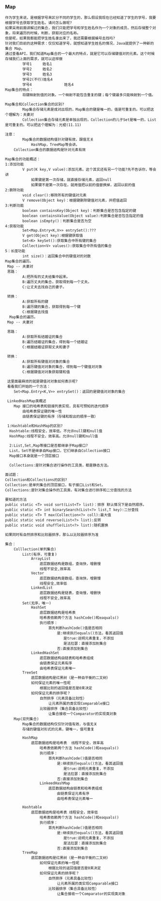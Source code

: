 ### Map
    作为学生来说，是根据学号来区分不同的学生的，那么假设我现在已经知道了学生的学号，我要根据学号去获取学生姓名，请问怎么做呢?
    如果采用前面讲解过的集合，我们只能把学号和学生姓名作为一个对象的成员，然后存储整个对象，将来遍历的时候，判断，获取对应的名称。
    但是呢，如果我都能把学生姓名拿出来了，我还需要根据编号去找吗?
    针对我们目前的这种需求：仅仅知道学号，就想知道学生姓名的情况，Java就提供了一种新的集合 Map。
    通过查看API，我们知道Map集合的一个最大的特点，就是它可以存储键值对的元素。这个时候存储我们上面的需求，就可以这样做
    		学号1		姓名1
    		学号2 	姓名2
    		学号3		姓名3
    		学号2(不行)姓名4
    		学号4               姓名4
    Map集合的特点：
    		将键映射到值的对象。一个映射不能包含重复的键；每个键最多只能映射到一个值。 
    
    Map集合和Collection集合的区别?
    		Map集合存储元素是成对出现的，Map集合的键是唯一的，值是可重复的。可以把这个理解为：夫妻对
    		Collection集合存储元素是单独出现的，Collection的儿子Set是唯一的，List是可重复的。可以把这个理解为：光棍(11.11)
    
    注意：
    		Map集合的数据结构值针对键有效，跟值无关	
    			HashMap，TreeMap等会讲。
    	Collection集合的数据结构是针对元素有效
    
    Map集合的功能概述：
    1:添加功能
    		V put(K key,V value):添加元素。这个其实还有另一个功能?先不告诉你，等会讲
    			如果键是第一次存储，就直接存储元素，返回null
    			如果键不是第一次存在，就用值把以前的值替换掉，返回以前的值
    2:删除功能
    		void clear():移除所有的键值对元素
    		V remove(Object key)：根据键删除键值对元素，并把值返回
    3:判断功能
    		boolean containsKey(Object key)：判断集合是否包含指定的键
    		boolean containsValue(Object value):判断集合是否包含指定的值
    		boolean isEmpty()：判断集合是否为空
    4:获取功能
    		Set<Map.Entry<K,V>> entrySet():???
    		V get(Object key):根据键获取值
    		Set<K> keySet():获取集合中所有键的集合
    		Collection<V> values():获取集合中所有值的集合
    5：长度功能
    		int size()：返回集合中的键值对的对数 
    Map集合的遍历。
     Map -- 夫妻对
     思路：
     		A:把所有的丈夫给集中起来。
     		B:遍历丈夫的集合，获取得到每一个丈夫。
     		C:让丈夫去找自己的妻子。
     
     转换：
     		A:获取所有的键
     		B:遍历键的集合，获取得到每一个键
     		C:根据键去找值
      Map集合的遍历。
     Map -- 夫妻对
      
     思路：
      		A:获取所有结婚证的集合
      		B:遍历结婚证的集合，得到每一个结婚证
      		C:根据结婚证获取丈夫和妻子
      
     转换：
      		A:获取所有键值对对象的集合
      		B:遍历键值对对象的集合，得到每一个键值对对象
      		C:根据键值对对象获取键和值
      
     这里面最麻烦的就是键值对对象如何表示呢?
     看看我们开始的一个方法：
        Set<Map.Entry<K,V>> entrySet()：返回的是键值对对象的集合
     
     LinkedHashMap类概述
        Map 接口的哈希表和链接列表实现，具有可预知的迭代顺序
            由哈希表保证键的唯一性
            由链表保证键的有序（存储和取出的顺序一致）
            
     1:Hashtable和HashMap的区别?
      Hashtable:线程安全，效率低。不允许null键和null值
      HashMap:线程不安全，效率高。允许null键和null值
      
      2:List,Set,Map等接口是否都继承子Map接口?
      List，Set不是继承自Map接口，它们继承自Collection接口
      Map接口本身就是一个顶层接口
      
      Collections:是针对集合进行操作的工具类，都是静态方法。
      	
    面试题：
    Collection和Collections的区别?
    Collection:是单列集合的顶层接口，有子接口List和Set。
    Collections:是针对集合操作的工具类，有对集合进行排序和二分查找的方法
    
    要知道的方法
    public static <T> void sort(List<T> list)：排序 默认情况下是自然顺序。
    public static <T> int binarySearch(List<?> list,T key):二分查找
    public static <T> T max(Collection<?> coll):最大值
    public static void reverse(List<?> list):反转
    public static void shuffle(List<?> list):随机置换
      	
    如果同时有自然排序和比较器排序，那么以比较器排序为准
    
    集合：
        Colllection(单列集合)
            List(有序，可重复)
                ArrayList
                    底层数据结构是数组，查询快，增删慢
                    线程不安全,效率高
                Vector
                    底层数据结构是数组，查询快，增删慢
                    线程安全,效率低
                LinkedList
                    底层数据结构是链表，查询慢，增删快
                    线程不安全,效率高
            Set(无序，唯一)
                HashSet
                    底层数据结构是哈希表
                    哈希表依赖两个方法 hashCode()和eaquals()
                    执行顺序：
                        首先判断hashCode()值是否相同
                            是:继续执行equals()方法，看其返回值
                               是true:说明元素重复，不添加
                               是法拉瑟：直接添加到集合
                            否:直接添加到集合
                LinkedHashSet
                    底层数据结构由链表和哈希表组成
                    由链表保证元素有序
                    由哈希表保证元素唯一
            TreeSet
                底层数据结构是红黑树（是一种自平衡的二叉树）
                如何保证元素的唯一性呢
                    根据比较的返回值是否是0来决定
                如何保证元素的排序呢？
                    自然排序（元素具备比较性）
                        让元素所属的类实现Comparable接口
                    比较器排序（集合具备比较性）
                        让集合接收一个Comparator的实现类对象
        Map(双列集合)
            Map集合的数据结构仅仅针对值有效，与值无关
            存储的键值对形式的元素，键唯一，值可重复
            
            HashMap
                底层数据结构是哈希表  线程不安全，效率高
                    哈希表依赖两个方法 hashCode()和eaquals()
                    执行顺序：
                        首先判断hashCode()值是否相同
                            是:继续执行equals()方法，看其返回值
                               是true:说明元素重复，不添加
                               是法拉瑟：直接添加到集合
                            否:直接添加到集合
                    LinkeedHashMap
                        底层数据结构由链表和哈希表组成
                            由链表保证元素有序
                            由哈希表保证元素唯一
                    
            Hashtable
                底层数据结构是哈希表 线程安全，效率低
                    哈希表依赖两个方法 hashCode()和eaquals()
                    执行顺序：
                        首先判断hashCode()值是否相同
                            是:继续执行equals()方法，看其返回值
                               是true:说明元素重复，不添加
                               是法拉瑟：直接添加到集合
                            否:直接添加到集合
            TreeMap
                底层数据结构是红黑树（是一种自平衡的二叉树）
                    如何保证元素的唯一性呢
                        根据比较的返回值是否是0来决定
                    如何保证元素的排序呢？
                        自然排序（元素具备比较性）
                            让元素所属的类实现Comparable接口
                        比较器排序（集合具备比较性）
                            让集合接收一个Comparator的实现类对象
                
                                  
      
     
     		
     